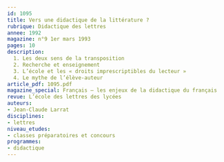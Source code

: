 ```yaml
---
id: 1095
title: Vers une didactique de la littérature ?
rubrique: Didactique des lettres
annee: 1992
magazine: n°9 1er mars 1993
pages: 10
description: 
  1. Les deux sens de la transposition
  2. Recherche et enseignement
  3. L’école et les « droits imprescriptibles du lecteur »
  4. Le mythe de l’élève-auteur
article_pdf: 1095.pdf
magazine_special: Français – les enjeux de la didactique du français
revue: L’école des lettres des lycées
auteurs:
- Jean-Claude Larrat
disciplines:
- lettres
niveau_etudes:
- classes préparatoires et concours
programmes:
- didactique
---
```

